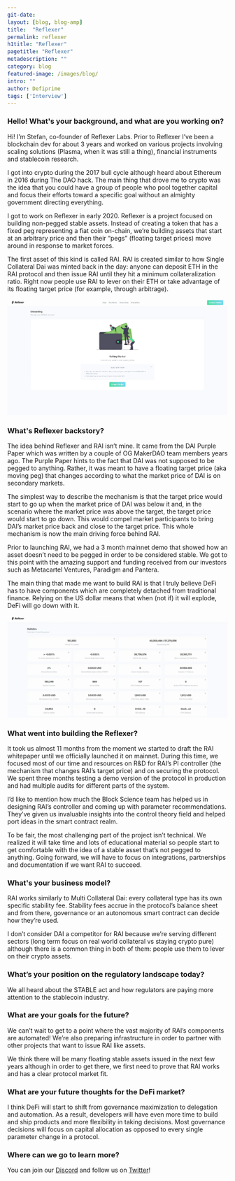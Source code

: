 ```yaml
---
git-date:
layout: [blog, blog-amp]
title:  "Reflexer"
permalink: reflexer
h1title: "Reflexer"
pagetitle: "Reflexer"
metadescription: ""
category: blog
featured-image: /images/blog/
intro: ""
author: Defiprime
tags: ['Interview']
---
```



### Hello! What's your background, and what are you working on?

Hi! I’m Stefan, co-founder of Reflexer Labs. Prior to Reflexer I’ve been a blockchain dev for about 3 years and worked on various projects involving scaling solutions (Plasma, when it was still a thing), financial instruments and stablecoin research.

I got into crypto during the 2017 bull cycle although heard about Ethereum in 2016 during The DAO hack. The main thing that drove me to crypto was the idea that you could have a group of people who pool together capital and focus their efforts toward a specific goal without an almighty government directing everything.

I got to work on Reflexer in early 2020. Reflexer is a project focused on building non-pegged stable assets. Instead of creating a token that has a fixed peg representing a fiat coin on-chain, we’re building assets that start at an arbitrary price and then their “pegs” (floating target prices) move around in response to market forces. 

The first asset of this kind is called RAI. RAI is created similar to how Single Collateral Dai was minted back in the day: anyone can deposit ETH in the RAI protocol and then issue RAI until they hit a minimum collateralization ratio. Right now people use RAI to lever on their ETH or take advantage of its floating target price (for example, through arbitrage).


[![](/images/blog/reflexer/image1.webp)](/images/blog/reflexer/image1.webp)



### What's Reflexer backstory? 

The idea behind Reflexer and RAI isn’t mine. It came from the DAI Purple Paper which was written by a couple of OG MakerDAO team members years ago. The Purple Paper hints to the fact that DAI was not supposed to be pegged to anything. Rather, it was meant to have a floating target price (aka moving peg) that changes according to what the market price of DAI is on secondary markets.

The simplest way to describe the mechanism is that the target price would start to go up when the market price of DAI was below it and, in the scenario where the market price was above the target, the target price would start to go down. This would compel market participants to bring DAI’s market price back and close to the target price. This whole mechanism is now the main driving force behind RAI.

Prior to launching RAI, we had a 3 month mainnet demo that showed how an asset doesn’t need to be pegged in order to be considered stable. We got to this point with the amazing support and funding received from our investors such as Metacartel Ventures, Paradigm and Pantera.

The main thing that made me want to build RAI is that I truly believe DeFi has to have components which are completely detached from traditional finance. Relying on the US dollar means that when (not if) it will explode, DeFi will go down with it.


[![](/images/blog/reflexer/image2.webp)](/images/blog/reflexer/image2.webp)



### What went into building the Reflexer?

It took us almost 11 months from the moment we started to draft the RAI whitepaper until we officially launched it on mainnet. During this time, we focused most of our time and resources on R&D for RAI’s PI controller (the mechanism that changes RAI’s target price) and on securing the protocol. We spent three months testing a demo version of the protocol in production and had multiple audits for different parts of the system.

I’d like to mention how much the Block Science team has helped us in designing RAI’s controller and coming up with parameter recommendations. They’ve given us invaluable insights into the control theory field and helped port ideas in the smart contract realm.

To be fair, the most challenging part of the project isn’t technical. We realized it will take time and lots of educational material so people start to get comfortable with the idea of a stable asset that’s not pegged to anything. Going forward, we will have to focus on integrations, partnerships and documentation if we want RAI to succeed.


### What's your business model?

RAI works similarly to Multi Collateral Dai: every collateral type has its own specific stability fee. Stability fees accrue in the protocol’s balance sheet and from there, governance or an autonomous smart contract can decide how they’re used.

I don’t consider DAI a competitor for RAI because we’re serving different sectors (long term focus on real world collateral vs staying crypto pure) although there is a common thing in both of them: people use them to lever on their crypto assets.


### What’s your position on the regulatory landscape today?

We all heard about the STABLE act and how regulators are paying more attention to the stablecoin industry. 


### What are your goals for the future?

We can’t wait to get to a point where the vast majority of RAI’s components are automated! We’re also preparing infrastructure in order to partner with other projects that want to issue RAI like assets.

We think there will be many floating stable assets issued in the next few years although in order to get there, we first need to prove that RAI works and has a clear protocol market fit.


### What are your future thoughts for the DeFi market?

I think DeFi will start to shift from governance maximization to delegation and automation. As a result, developers will have even more time to build and ship products and more flexibility in taking decisions. Most governance decisions will focus on capital allocation as opposed to every single parameter change in a protocol.

### Where can we go to learn more?

You can join our [Discord](https://discord.gg/bRmTxxW) and follow us on [Twitter](https://twitter.com/reflexerfinance)! 